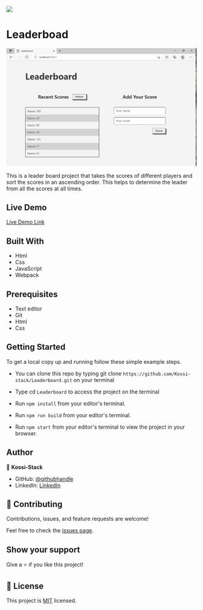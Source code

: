 ![](https://img.shields.io/badge/Microverse-blueviolet)

# Leaderboad


![screenshot](src/img/leaderboard.JPG)

This is a leader board project that takes the scores of different players and sort the scores in an ascending order. This helps to determine the leader from all the scores at all times.
## Live Demo

[Live Demo Link](https://kossi-stack.github.io/Leaderboard/)

## Built With

- Html
- Css
- JavaScript
- Webpack

##  Prerequisites

- Text editor
- Git
- Html
- Css

## Getting Started

To get a local copy up and running follow these simple example steps.

- You can clone this repo by typing git clone `https://github.com/Kossi-stack/Leaderboard.git` on your terminal

- Type cd `Leaderboard` to access the project on the terminal

- Run `npm install` from your editor's terminal.

- Run `npm run build` from your editor's terminal.

- Run `npm start` from your editor's terminal to view the project in your browser.

## Author

👤 **Kossi-Stack**

- GitHub: [@githubhandle](https://github.com/Kossi-stack/Leaderboard)
- LinkedIn: [LinkedIn](https://www.linkedin.com/in/kossifioklou2406/)


## 🤝 Contributing

Contributions, issues, and feature requests are welcome!

Feel free to check the [issues page](https://github.com/Kossi-stack/Leaderboard/issues).

## Show your support

Give a ⭐️ if you like this project!

## 📝 License

This project is [MIT](./MIT.md) licensed.
